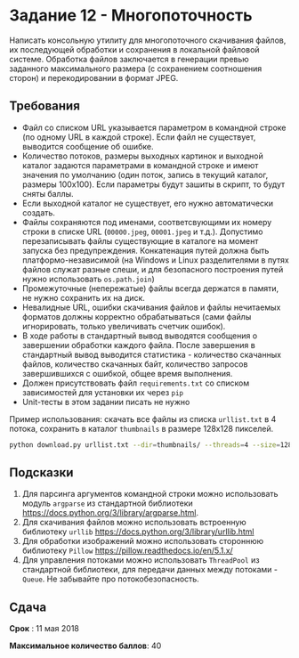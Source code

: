# Задание 12 - Многопоточность

Написать консольную утилиту для многопоточного скачивания файлов, их последующей обработки и
сохранения в локальной файловой системе. Обработка файлов заключается в генерации превью
заданного максимального размера (с сохранением соотношения сторон) и перекодировании в формат JPEG.


## Требования

* Файл со списком URL указывается параметром в командной строке (по одному URL в каждой строке).
Если файл не существует, выводится сообщение об ошибке.
* Количество потоков, размеры выходных картинок и выходной каталог задаются параметрами
в командной строке и имеют значения по умолчанию (один поток, запись в текущий каталог,
размеры 100x100). Если параметры будут зашиты в скрипт, то будут сняты баллы.
* Если выходной каталог не существует, его нужно автоматически создать.
* Файлы сохраняются под именами, соответсвующими их номеру строки в списке URL
(`00000.jpeg`, `00001.jpeg` и т.д.). Допустимо перезаписывать файлы существующие в каталоге на момент
запуска без предупреждения. Конкатенация путей должна быть платформо-независимой (на Windows и Linux
разделителями в путях файлов служат разные слеши, и для безопасного построения путей нужно
использовать `os.path.join`)
* Промежуточные (непережатые) файлы всегда держатся в памяти, не нужно сохранить их на диск.
* Невалидные URL, ошибки скачивания файлов и файлы нечитаемых форматов должны корректно обрабатываться
(сами файлы игнорировать, только увеличивать счетчик ошибок).
* В ходе работы в стандартный вывод выводятся сообщения о завершении обработки каждого файла. 
После завершения в стандартный вывод выводится статистика - количество скачанных файлов, количество скачанных байт,
количество запросов завершившихся с ошибкой, общее время выполнения.
* Должен присутствовать файл `requirements.txt` со списком зависимостей для установки их через `pip`
* Unit-тесты в этом задании писать не нужно

 
Пример использования:
скачать все файлы из списка `urllist.txt` в 4 потока, сохранить в каталог `thumbnails` в размере 128x128 пикселей.

```bash
python download.py urllist.txt --dir=thumbnails/ --threads=4 --size=128x128
```

## Подсказки
1. Для парсинга аргументов командной строки можно использовать модуль `argparse` из стандартной
библиотеки https://docs.python.org/3/library/argparse.html.
2. Для скачивания файлов можно использовать встроенную библиотеку `urllib`
https://docs.python.org/3/library/urllib.html
3. Для обработки изображений можно использовать стороннюю библиотеку `Pillow`
https://pillow.readthedocs.io/en/5.1.x/
4. Для управления потоками можно использовать `ThreadPool` из стандартной библиотеки,
для передачи данных между потоками - `Queue`. Не забывайте про потокобезопасность.


## Сдача
**Срок** : 11 мая 2018

**Максимальное количество баллов**: 40